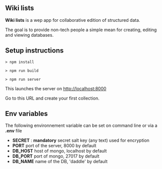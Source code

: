 ## Wiki lists

**Wiki lists** is a wep app for collaborative edition of structured data. 

The goal is to provide non-tech people a simple mean for creating, editing and viewing databases.

## Setup instructions

    > npm install  
    
    > npm run build
    
    > npm run server

This launches the server on [http://localhost:8000](http://localhost:8000)

Go to this URL and create your first collection.

## Env variables 

The following environnement variable can be set on command line or via a **.env** file

* **SECRET** : **mandatory** secret salt key (any text) used for encryption
* **PORT** port of the server, 8000 by default
* **DB_HOST** host of mongo, localhost by default
* **DB_PORT** port of mongo, 27017 by default 
* **DB_NAME** name of the DB, 'daddle' by default

